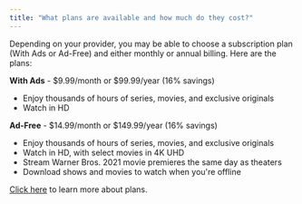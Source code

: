 ```yaml
---
title: "What plans are available and how much do they cost?"
---
```


Depending on your provider, you may be able to choose a subscription plan (With Ads or Ad-Free) and either monthly or annual billing. Here are the plans:

**With Ads** - $9.99/month or $99.99/year (16% savings)

* Enjoy thousands of hours of series, movies, and exclusive originals
* Watch in HD

**Ad-Free** - $14.99/month or $149.99/year (16% savings)

* Enjoy thousands of hours of series, movies, and exclusive originals
* Watch in HD, with select movies in 4K UHD
* Stream Warner Bros. 2021 movie premieres the same day as theaters
* Download shows and movies to watch when you're offline
  
[Click here](/) to learn more about plans.
  